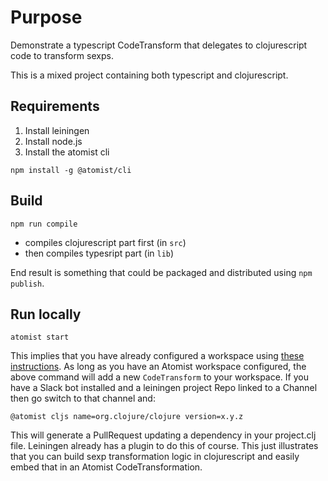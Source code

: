 # Purpose

Demonstrate a typescript CodeTransform that delegates to clojurescript code to transform sexps.  

This is a mixed project containing both typescript and clojurescript.

## Requirements

1. Install leiningen
2. Install node.js
3. Install the atomist cli

```
npm install -g @atomist/cli
```

## Build

```
npm run compile
```

* compiles clojurescript part first (in `src`)
* then compiles typesript part (in `lib`)

End result is something that could be packaged and distributed using `npm publish`.  

## Run locally

```
atomist start
```

This implies that you have already configured a workspace using [these instructions](https://docs.atomist.com/quick-start/).  As long as you have an Atomist workspace configured, the above command will add a new `CodeTransform` to your workspace.  If you have a Slack bot installed and a leiningen project Repo linked to a Channel then go switch to that channel and:

```
@atomist cljs name=org.clojure/clojure version=x.y.z
```

This will generate a PullRequest updating a dependency in your project.clj file.  Leiningen already has a plugin to do this of course.  This just illustrates that you can build sexp transformation logic in clojurescript and easily embed that in an Atomist CodeTransformation.